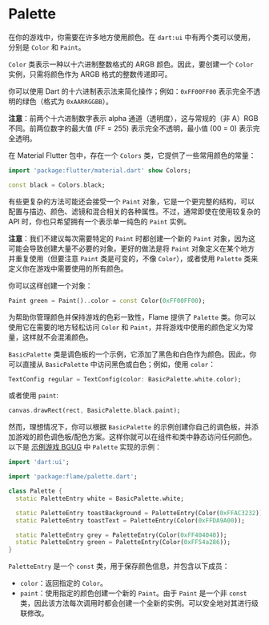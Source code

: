 # Palette

在你的游戏中，你需要在许多地方使用颜色。在 `dart:ui` 中有两个类可以使用，分别是 `Color` 和 `Paint`。

`Color` 类表示一种以十六进制整数格式的 ARGB 颜色。因此，要创建一个 `Color` 实例，只需将颜色作为 ARGB 格式的整数传递即可。

<!--- cSpell:ignore AARRGGBB -->
你可以使用 Dart 的十六进制表示法来简化操作；例如：`0xFF00FF00` 表示完全不透明的绿色（格式为 `0xAARRGGBB`）。

**注意**：前两个十六进制数字表示 alpha 通道（透明度），这与常规的（非 A）RGB 不同。前两位数字的最大值 (FF = 255) 表示完全不透明，最小值 (00 = 0) 表示完全透明。

在 Material Flutter 包中，存在一个 `Colors` 类，它提供了一些常用颜色的常量：

```dart
import 'package:flutter/material.dart' show Colors;

const black = Colors.black;
```

有些更复杂的方法可能还会接受一个 `Paint` 对象，它是一个更完整的结构，可以配置与描边、颜色、滤镜和混合相关的各种属性。不过，通常即使在使用较复杂的 API 时，你也只希望拥有一个表示单一纯色的 `Paint` 实例。

**注意**：我们不建议每次需要特定的 `Paint` 时都创建一个新的 `Paint` 对象，因为这可能会导致创建大量不必要的对象。更好的做法是将 `Paint` 对象定义在某个地方并重复使用（但要注意 `Paint` 类是可变的，不像 `Color`），或者使用 `Palette` 类来定义你在游戏中需要使用的所有颜色。

你可以这样创建一个对象：

```dart
Paint green = Paint()..color = const Color(0xFF00FF00);
```

为帮助你管理颜色并保持游戏的色彩一致性，Flame 提供了 `Palette` 类。你可以使用它在需要的地方轻松访问 `Color` 和 `Paint`，并将游戏中使用的颜色定义为常量，这样就不会混淆颜色。

`BasicPalette` 类是调色板的一个示例，它添加了黑色和白色作为颜色。因此，你可以直接从 `BasicPalette` 中访问黑色或白色；例如，使用 `color`：

```dart
TextConfig regular = TextConfig(color: BasicPalette.white.color);
```

或者使用 `paint`:

```dart
canvas.drawRect(rect, BasicPalette.black.paint);
```

然而，理想情况下，你可以根据 `BasicPalette` 的示例创建你自己的调色板，并添加游戏的颜色调色板/配色方案。这样你就可以在组件和类中静态访问任何颜色。
以下是 [示例游戏 BGUG](https://github.com/bluefireteam/bgug/blob/master/lib/palette.dart) 中 `Palette` 实现的示例：

```dart
import 'dart:ui';

import 'package:flame/palette.dart';

class Palette {
  static PaletteEntry white = BasicPalette.white;

  static PaletteEntry toastBackground = PaletteEntry(Color(0xFFAC3232));
  static PaletteEntry toastText = PaletteEntry(Color(0xFFDA9A00));

  static PaletteEntry grey = PaletteEntry(Color(0xFF404040));
  static PaletteEntry green = PaletteEntry(Color(0xFF54a286));
}
```

`PaletteEntry` 是一个 `const` 类，用于保存颜色信息，并包含以下成员：

- `color`：返回指定的 `Color`。
- `paint`：使用指定的颜色创建一个新的 `Paint`。由于 `Paint` 是一个非 `const` 类，因此该方法每次调用时都会创建一个全新的实例。可以安全地对其进行级联修改。
